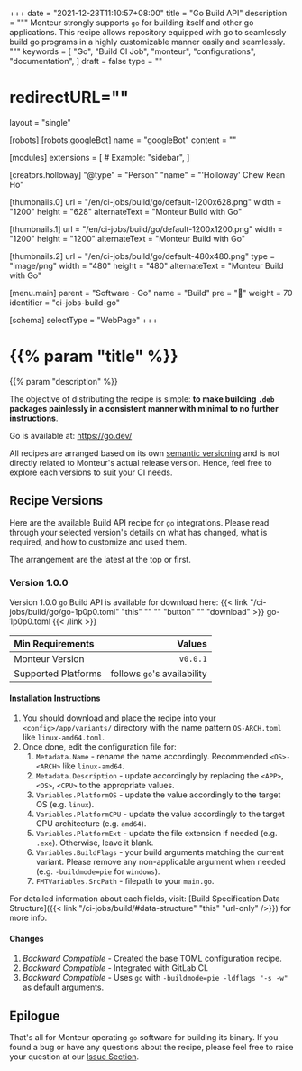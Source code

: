 +++
date = "2021-12-23T11:10:57+08:00"
title = "Go Build API"
description = """
Monteur strongly supports `go` for building itself and other go applications.
This recipe allows repository equipped with go to seamlessly build go programs
in a highly customizable manner easily and seamlessly.
"""
keywords = [
	"Go",
	"Build CI Job",
	"monteur",
	"configurations",
	"documentation",
]
draft = false
type = ""
# redirectURL=""
layout = "single"


[robots]
[robots.googleBot]
name = "googleBot"
content = ""


[modules]
extensions = [
	# Example: "sidebar",
]


[creators.holloway]
"@type" = "Person"
"name" = "'Holloway' Chew Kean Ho"


[thumbnails.0]
url = "/en/ci-jobs/build/go/default-1200x628.png"
width = "1200"
height = "628"
alternateText = "Monteur Build with Go"

[thumbnails.1]
url = "/en/ci-jobs/build/go/default-1200x1200.png"
width = "1200"
height = "1200"
alternateText = "Monteur Build with Go"

[thumbnails.2]
url = "/en/ci-jobs/build/go/default-480x480.png"
type = "image/png"
width = "480"
height = "480"
alternateText = "Monteur Build with Go"


[menu.main]
parent = "Software - Go"
name = "Build"
pre = "🧰"
weight = 70
identifier = "ci-jobs-build-go"


[schema]
selectType = "WebPage"
+++

# {{% param "title" %}}
{{% param "description" %}}

The objective of distributing the recipe is simple: **to make building `.deb`
packages painlessly in a consistent manner with minimal to no further
instructions**.

Go is available at:
https://go.dev/

All recipes are arranged based on its own
[semantic versioning](https://semver.org/) and is not directly related to
Monteur's actual release version. Hence, feel free to explore each versions
to suit your CI needs.




## Recipe Versions
Here are the available Build API recipe for `go` integrations. Please
read through your selected version's details on what has changed, what is
required, and how to customize and used them.

The arrangement are the latest at the top or first.


### Version 1.0.0
Version 1.0.0 `go` Build API is available for download here:
{{< link "/ci-jobs/build/go/go-1p0p0.toml" "this" "" "" "button"
	"" "download" >}}
go-1p0p0.toml
{{< /link >}}

| Min Requirements     | Values                           |
|:---------------------|---------------------------------:|
| Monteur Version      | `v0.0.1`                         |
| Supported Platforms  | follows `go`'s availability      |


#### Installation Instructions
1. You should download and place the recipe into your
   `<config>/app/variants/` directory with the name pattern `OS-ARCH.toml` like
   `linux-amd64.toml`.
2. Once done, edit the configuration file for:
   1. `Metadata.Name` - rename the name accordingly. Recommended `<OS>-<ARCH>`
      like `linux-amd64`.
   2. `Metadata.Description` - update accordingly by replacing the `<APP>`,
      `<OS>`, `<CPU>` to the appropriate values.
   3. `Variables.PlatformOS` - update the value accordingly to the target OS
      (e.g. `linux`).
   4. `Variables.PlatformCPU` - update the value accordingly to the target CPU
      architecture (e.g. `amd64`).
   5. `Variables.PlatformExt` - update the file extension if needed (e.g.
      `.exe`). Otherwise, leave it blank.
   6. `Variables.BuildFlags` - your build arguments matching the current
       variant. Please remove any non-applicable argument when needed (e.g.
       `-buildmode=pie` for `windows`).
   7. `FMTVariables.SrcPath` - filepath to your `main.go`.

For detailed information about each fields, visit:
[Build Specification Data Structure]({{< link
"/ci-jobs/build/#data-structure" "this" "url-only" />}}) for more info.


#### Changes
1. *Backward Compatible* - Created the base TOML configuration recipe.
2. *Backward Compatible* - Integrated with GitLab CI.
3. *Backward Compatible* - Uses `go` with `-buildmode=pie -ldflags "-s -w"` as
   default arguments.




## Epilogue
That's all for Monteur operating `go` software for building its binary. If you
found a bug or have any questions about the recipe, please feel free to raise
your question at our
[Issue Section](https://gitlab.com/zoralab/monteur/-/issues).

